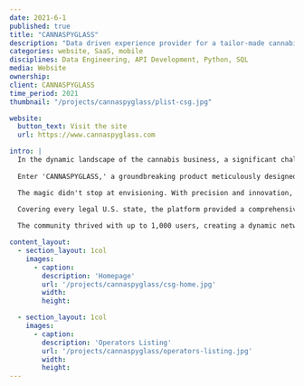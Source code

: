 ```yaml
---
date: 2021-6-1
published: true
title: "CANNASPYGLASS"
description: "Data driven experience provider for a tailor-made cannabis business operator"
categories: website, SaaS, mobile
disciplines: Data Engineering, API Development, Python, SQL
media: Website
ownership:
client: CANNASPYGLASS
time_period: 2021
thumbnail: "/projects/cannaspyglass/plist-csg.jpg"

website:
  button_text: Visit the site
  url: https://www.cannaspyglass.com

intro: |
  In the dynamic landscape of the cannabis business, a significant challenge loomed large. Licensed operators, marketers, suppliers, transporters, and medical practitioners operated in silos, disconnected from one another. This lack of cohesion stifled collaboration and hindered the industry's potential growth.
  
  Enter 'CANNASPYGLASS,' a groundbreaking product meticulously designed to bridge these gaps. Picture this: a tool that not only verifies B2B contact data but also unlocks meaningful insights. Imagine instant visibility into the ever-expanding market, all while drastically reducing your time to value. 'CANNASPYGLASS' emerged as the beacon guiding stakeholders through the intricate web of the cannabis industry.

  The magic didn't stop at envisioning. With precision and innovation, we crafted more than 350 data pipelines. These weren't just pipelines; they were the veins pumping life into the system. Each carefully designed to streamline the ETL process, forming the backbone of 'CANNASPYGLASS.' APIs, the connective tissue of modern technology, were born from this intricate web. They weren't just APIs; they were the conduits connecting the product to the diverse data-driven needs of the industry.

  Covering every legal U.S. state, the platform provided a comprehensive data landscape, ensuring no corner was left untouched. The visual prowess of 'Map It' granted stakeholders a strategic advantage, enabling them to navigate the complex terrain with clarity. Access to profound insights transformed raw data into actionable intelligence, empowering users to make informed decisions that steered their businesses towards success. The 'Operator Index' emerged as the industry's beating heart, fostering collaboration and synergy among diverse operators. With the capability to export 20,000 contacts monthly, 'CANNASPYGLASS' encouraged exploration and network expansion. 
  
  The community thrived with up to 1,000 users, creating a dynamic network where ideas flowed freely. With a responsive engine allowing up to 100 data requests per month, 'CANNASPYGLASS' became the catalyst for innovation, ensuring users were equipped with the tools to shape the future of the cannabis business. The Enterprise Plan wasn't just a subscription; it was the key to unlocking the full potential of 'CANNASPYGLASS,' reshaping the industry one connection at a time.

content_layout:
  - section_layout: 1col
    images:
      - caption:
        description: 'Homepage'
        url: '/projects/cannaspyglass/csg-home.jpg'
        width:
        height:

  - section_layout: 1col
    images:
      - caption:
        description: 'Operators Listing'
        url: '/projects/cannaspyglass/operators-listing.jpg'
        width:
        height:
---
```

